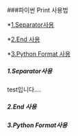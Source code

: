 ###파이썬 Print 사용법

*[1.Separator사용](#Chapter-1)

*[2.End 사용](#Chapter-2)

*[3.Python Format 사용](#Chapter-3)

##### 1.Separator사용 <a id="chapter-1"></a>
test입니다....
##### 2.End 사용 <a id="chapter-2"></a>

##### 3.Python Format사용 <a id="chapter-3"></a>

